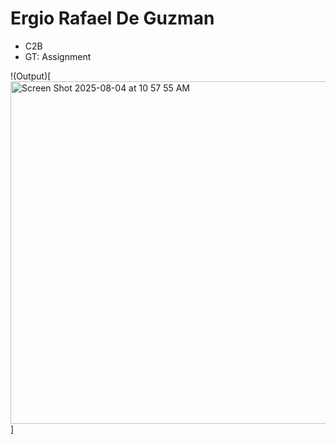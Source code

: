 # Ergio Rafael De Guzman
- C2B
- GT: Assignment

!(Output)[<img width="598" height="548" alt="Screen Shot 2025-08-04 at 10 57 55 AM" src="https://github.com/user-attachments/assets/d0b46f99-f9ea-4868-bc9b-ebf861756635" />
]

